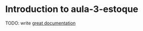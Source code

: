 # Introduction to aula-3-estoque

TODO: write [great documentation](http://jacobian.org/writing/what-to-write/)

